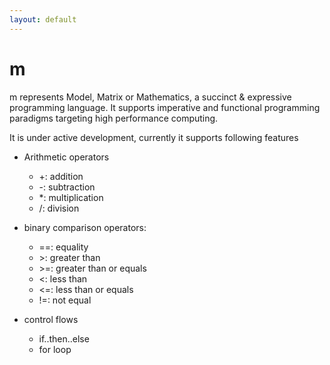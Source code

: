 ```yaml
---
layout: default
---
```


# m

m represents Model, Matrix or Mathematics, a succinct & expressive programming language. It supports imperative and functional programming paradigms targeting high performance computing.

It is under active development, currently it supports following features
- Arithmetic operators
  - \+:    addition
  - \-:    subtraction
  - \*:    multiplication
  - \/:    division

- binary comparison operators:
  - ==: equality
  - \>:  greater than
  - \>=: greater than or equals
  - \<:  less than
  - \<=: less than or equals
  - \!=: not equal

- control flows
  - if..then..else
  - for loop
